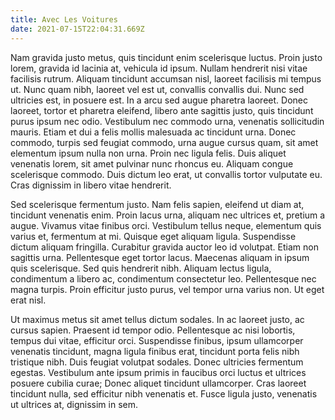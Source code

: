 ```yaml
---
title: Avec Les Voitures
date: 2021-07-15T22:04:31.669Z
---
```

 Nam gravida justo metus, quis tincidunt enim scelerisque luctus. Proin justo lorem, gravida id lacinia at, vehicula id ipsum. Nullam hendrerit nisi vitae facilisis rutrum. Aliquam tincidunt accumsan nisl, laoreet facilisis mi tempus ut. Nunc quam nibh, laoreet vel est ut, convallis convallis dui. Nunc sed ultricies est, in posuere est. In a arcu sed augue pharetra laoreet. Donec laoreet, tortor et pharetra eleifend, libero ante sagittis justo, quis tincidunt purus ipsum nec odio. Vestibulum nec commodo urna, venenatis sollicitudin mauris. Etiam et dui a felis mollis malesuada ac tincidunt urna. Donec commodo, turpis sed feugiat commodo, urna augue cursus quam, sit amet elementum ipsum nulla non urna. Proin nec ligula felis. Duis aliquet venenatis lorem, sit amet pulvinar nunc rhoncus eu. Aliquam congue scelerisque commodo. Duis dictum leo erat, ut convallis tortor vulputate eu. Cras dignissim in libero vitae hendrerit.

Sed scelerisque fermentum justo. Nam felis sapien, eleifend ut diam at, tincidunt venenatis enim. Proin lacus urna, aliquam nec ultrices et, pretium a augue. Vivamus vitae finibus orci. Vestibulum tellus neque, elementum quis varius et, fermentum at mi. Quisque eget aliquam ligula. Suspendisse dictum aliquam fringilla. Curabitur gravida auctor leo id volutpat. Etiam non sagittis urna. Pellentesque eget tortor lacus. Maecenas aliquam in ipsum quis scelerisque. Sed quis hendrerit nibh. Aliquam lectus ligula, condimentum a libero ac, condimentum consectetur leo. Pellentesque nec magna turpis. Proin efficitur justo purus, vel tempor urna varius non. Ut eget erat nisl.

Ut maximus metus sit amet tellus dictum sodales. In ac laoreet justo, ac cursus sapien. Praesent id tempor odio. Pellentesque ac nisi lobortis, tempus dui vitae, efficitur orci. Suspendisse finibus, ipsum ullamcorper venenatis tincidunt, magna ligula finibus erat, tincidunt porta felis nibh tristique nibh. Duis feugiat volutpat sodales. Donec ultricies fermentum egestas. Vestibulum ante ipsum primis in faucibus orci luctus et ultrices posuere cubilia curae; Donec aliquet tincidunt ullamcorper. Cras laoreet tincidunt nulla, sed efficitur nibh venenatis et. Fusce ligula justo, venenatis ut ultrices at, dignissim in sem. 